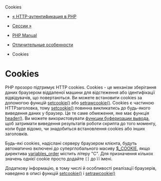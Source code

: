 Cookies

-   [« HTTP-аутентификация в PHP](features.http-auth.html)
    
-   [Сессии »](features.sessions.html)
    
-   [PHP Manual](index.html)
    
-   [Отличительные особенности](features.html)
    
-   Cookies
    

# Cookies

PHP прозоро підтримує HTTP cookies. Cookies - це механізм зберігання даних браузером віддаленої машини для відстеження або ідентифікації відвідувачів, що повертаються. Ви можете встановити cookies за допомогою функцій [setcookie()](function.setcookie.html) або [setrawcookie()](function.setrawcookie.html). Cookies є частиною HTTPзаголовка, тому [setcookie()](function.setcookie.html) повинна викликатись до будь-якого виведення даних у браузер. Це те саме обмеження, яке має функція [header()](function.header.html). Ви можете використовувати [функции буферизации вывода](ref.outcontrol.html), щоб затримати виведення результатів роботи скрипта до того моменту, коли буде відомо, чи знадобиться встановлення cookies або інших заголовків.

Будь-які cookies, надіслані серверу браузером клієнта, будуть автоматично включені до суперглобального масиву [$\_COOKIE](reserved.variables.cookies.html), якщо директива [variables\_order](ini.core.html#ini.variables-order) містить літеру "C". Для призначення кількох значень однієї cookie просто додайте `[]` до її імені.

Додаткову інформацію, в тому числі й особливості реалізації браузерів, наведено в описі функцій [setcookie()](function.setcookie.html) і [setrawcookie()](function.setrawcookie.html)